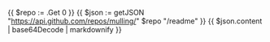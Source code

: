 {{ $repo := .Get 0 }}
{{ $json := getJSON "https://api.github.com/repos/mulling/" $repo "/readme" }}
{{ $json.content | base64Decode | markdownify }}
